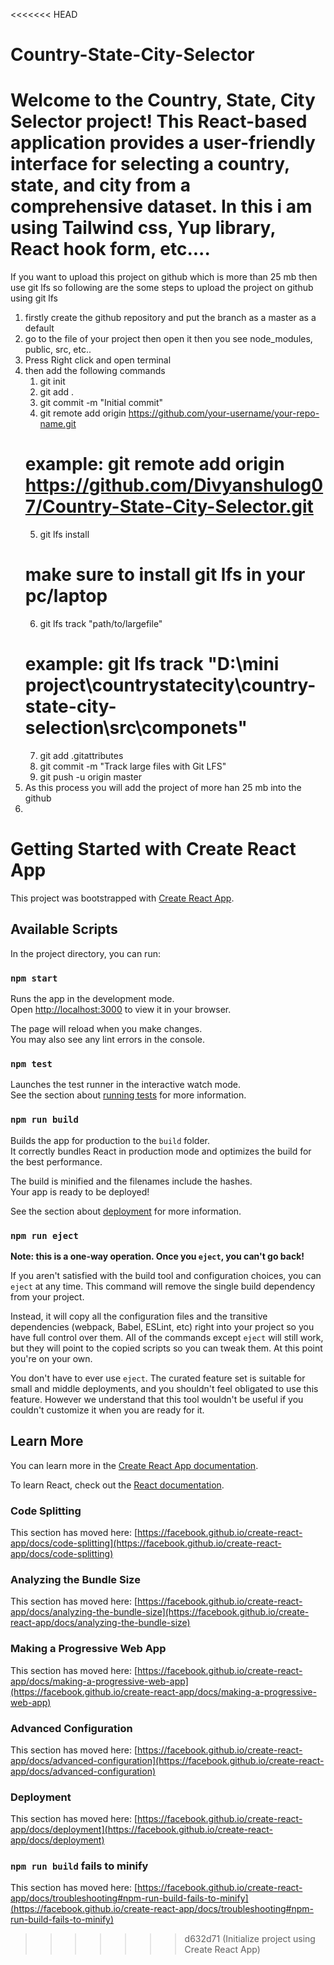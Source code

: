<<<<<<< HEAD
# Country-State-City-Selector
Welcome to the Country, State, City Selector project! This React-based application provides a user-friendly interface for selecting a country, state, and city from a comprehensive dataset. In this i am using Tailwind css, Yup library, React hook form, etc....
=======
If you want to upload this project on github which is more than 25 mb then use git lfs
so following are the some steps to upload the project on github using git lfs
1) firstly create the github repository and put the branch as a master as a default
2) go to the file of your project then open it then you see node_modules, public, src, etc..
3) Press Right click and open terminal
4) then add the following commands
   1) git init
   2) git add .
   3) git commit -m "Initial commit"
   4) git remote add origin https://github.com/your-username/your-repo-name.git
   # example:  git remote add origin https://github.com/Divyanshulog07/Country-State-City-Selector.git
   5) git lfs install
   # make sure to install git lfs in your pc/laptop
   6) git lfs track "path/to/largefile"
   # example:  git lfs track "D:\mini project\countrystatecity\country-state-city-selection\src\componets"
   7) git add .gitattributes
   8) git commit -m "Track large files with Git LFS"
   9) git push -u origin master
5) As this process you will add the project of more han 25 mb into the github
6) 
# Getting Started with Create React App

This project was bootstrapped with [Create React App](https://github.com/facebook/create-react-app).

## Available Scripts

In the project directory, you can run:

### `npm start`

Runs the app in the development mode.\
Open [http://localhost:3000](http://localhost:3000) to view it in your browser.

The page will reload when you make changes.\
You may also see any lint errors in the console.

### `npm test`

Launches the test runner in the interactive watch mode.\
See the section about [running tests](https://facebook.github.io/create-react-app/docs/running-tests) for more information.

### `npm run build`

Builds the app for production to the `build` folder.\
It correctly bundles React in production mode and optimizes the build for the best performance.

The build is minified and the filenames include the hashes.\
Your app is ready to be deployed!

See the section about [deployment](https://facebook.github.io/create-react-app/docs/deployment) for more information.

### `npm run eject`

**Note: this is a one-way operation. Once you `eject`, you can't go back!**

If you aren't satisfied with the build tool and configuration choices, you can `eject` at any time. This command will remove the single build dependency from your project.

Instead, it will copy all the configuration files and the transitive dependencies (webpack, Babel, ESLint, etc) right into your project so you have full control over them. All of the commands except `eject` will still work, but they will point to the copied scripts so you can tweak them. At this point you're on your own.

You don't have to ever use `eject`. The curated feature set is suitable for small and middle deployments, and you shouldn't feel obligated to use this feature. However we understand that this tool wouldn't be useful if you couldn't customize it when you are ready for it.

## Learn More

You can learn more in the [Create React App documentation](https://facebook.github.io/create-react-app/docs/getting-started).

To learn React, check out the [React documentation](https://reactjs.org/).

### Code Splitting

This section has moved here: [https://facebook.github.io/create-react-app/docs/code-splitting](https://facebook.github.io/create-react-app/docs/code-splitting)

### Analyzing the Bundle Size

This section has moved here: [https://facebook.github.io/create-react-app/docs/analyzing-the-bundle-size](https://facebook.github.io/create-react-app/docs/analyzing-the-bundle-size)

### Making a Progressive Web App

This section has moved here: [https://facebook.github.io/create-react-app/docs/making-a-progressive-web-app](https://facebook.github.io/create-react-app/docs/making-a-progressive-web-app)

### Advanced Configuration

This section has moved here: [https://facebook.github.io/create-react-app/docs/advanced-configuration](https://facebook.github.io/create-react-app/docs/advanced-configuration)

### Deployment

This section has moved here: [https://facebook.github.io/create-react-app/docs/deployment](https://facebook.github.io/create-react-app/docs/deployment)

### `npm run build` fails to minify

This section has moved here: [https://facebook.github.io/create-react-app/docs/troubleshooting#npm-run-build-fails-to-minify](https://facebook.github.io/create-react-app/docs/troubleshooting#npm-run-build-fails-to-minify)
>>>>>>> d632d71 (Initialize project using Create React App)
